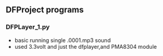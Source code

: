 


## DFProject programs
### DFPLayer_1.py 
* basic running single .0001.mp3 sound
* used 3.3volt and just the dfplayer,and PMA8304 module